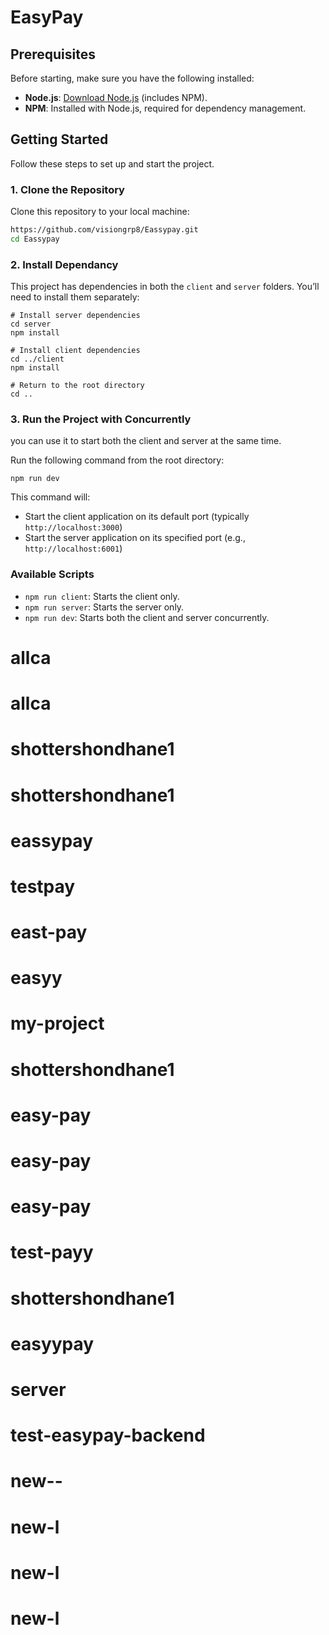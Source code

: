 # EasyPay

## Prerequisites

Before starting, make sure you have the following installed:

- **Node.js**: [Download Node.js](https://nodejs.org/) (includes NPM).
- **NPM**: Installed with Node.js, required for dependency management.

## Getting Started

Follow these steps to set up and start the project.

### 1. Clone the Repository

Clone this repository to your local machine:

```bash
https://github.com/visiongrp8/Eassypay.git
cd Eassypay
```

### 2. Install Dependancy

This project has dependencies in both the `client` and `server` folders. You’ll need to install them separately:

```
# Install server dependencies
cd server
npm install

# Install client dependencies
cd ../client
npm install

# Return to the root directory
cd ..
```

### 3. Run the Project with Concurrently

you can use it to start both the client and server at the same time.

Run the following command from the root directory:

```
npm run dev
```

This command will:

* Start the client application on its default port (typically `http://localhost:3000`)
* Start the server application on its specified port (e.g., `http://localhost:6001`)

### Available Scripts

* `npm run client`: Starts the client only.
* `npm run server`: Starts the server only.
* `npm run dev`: Starts both the client and server concurrently.
# allca
# allca
# shottershondhane1
# shottershondhane1
# eassypay
# testpay
# east-pay
# easyy
# my-project
# shottershondhane1
# easy-pay
# easy-pay
# easy-pay
# test-payy
# shottershondhane1
# easyypay
# server
# test-easypay-backend
# new--
# new-l
# new-l
# new-l
